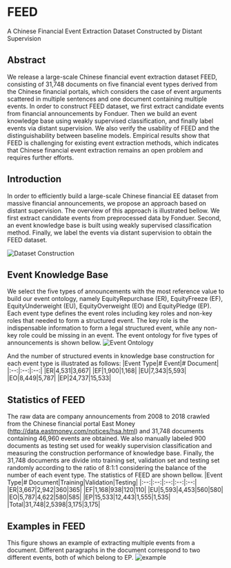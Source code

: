 # FEED

A Chinese Financial Event Extraction Dataset Constructed by Distant Supervision

## Abstract

We release a large-scale Chinese financial event extraction dataset FEED, consisting of 31,748 documents on five financial event types derived from the Chinese financial portals, which considers the case of event arguments scattered in multiple sentences and one document containing multiple events. In order to construct FEED dataset, we first extract candidate events from financial announcements by Fonduer. Then we build an event knowledge base using weakly supervised classification, and finally label events via distant supervision. We also verify the usability  of FEED and the distinguishability between baseline models. Empirical results show that FEED is challenging for existing event extraction methods, which indicates that Chinese financial event extraction remains an open problem and requires further efforts.

## Introduction

In order to efficiently build a large-scale Chinese financial EE dataset from massive financial announcements, we propose an approach based on distant supervision. The overview of this approach is illustrated bellow. We first extract candidate events from preprocessed data by Fonduer. Second, an event knowledge base is built using weakly supervised classification method. Finally, we label the events via distant supervision to obtain the FEED dataset.

![Dataset Construction](https://user-images.githubusercontent.com/83271325/136687323-24478485-bb82-45bd-86b5-5e3e8acff150.png)

## Event Knowledge Base
We select the five types of announcements with the most reference value to build our event ontology, namely EquityRepurchase (ER), EquityFreeze (EF), EquityUnderweight (EU), EquityOverweight (EO) and EquityPledge (EP). Each event type defines the event roles including key roles and non-key roles that needed to form a structured event. The key role is the indispensable information to form a legal structured event, while any non-key role could be missing in an event. The event ontology for five types of announcements is shown bellow. 
![Event Ontology](https://user-images.githubusercontent.com/83271325/136688228-0dfe0323-8a16-40f0-b183-d2c00cc02385.png)

And the number of structured events in knowledge base construction for each event type is illustrated as follows:
|Event Type|# Event|# Document|
|:--:|:--:|:--:|
|ER|4,531|3,667|
|EF|1,900|1,168|
|EU|7,343|5,593|
|EO|8,449|5,787|
|EP|24,737|15,533|

## Statistics of FEED
The raw data are company announcements from 2008 to 2018 crawled from the Chinese financial portal East Money (http://data.eastmoney.com/notices/hsa.html) and 31,748 documents containing 46,960 events are obtained. We also manually labeled 900 documents as testing set used for weakly supervision classification and measuring the construction performance of knowledge base. Finally, the 31,748 documents are divide into training set, validation set and testing set randomly according to the ratio of 8:1:1 considering the balance of the number of each event type. The statistics of FEED are shown bellow.
|Event Type|# Document|Training|Validation|Testing|
|:--:|:--:|:--:|:--:|:--:|
|ER|3,667|2,942|360|365|
|EF|1,168|938|120|110|
|EU|5,593|4,453|560|580|
|EO|5,787|4,622|580|585|
|EP|15,533|12,443|1,555|1,535|
|Total|31,748|2,5398|3,175|3,175|

## Examples in FEED
This figure shows an example of extracting multiple events from a document. Different paragraphs in the document correspond to two different events, both of which belong to EP.
![example](https://user-images.githubusercontent.com/83271325/136688391-fdc044b0-28f9-47c6-8dfb-8af587f25f7d.jpg)

